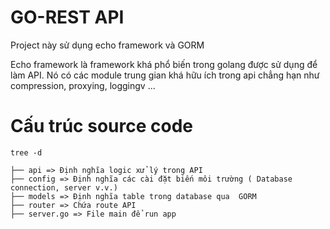 # GO-REST API 
Project này sử dụng echo framework và GORM 

Echo framework là framework khá phổ biến trong golang được sử dụng để làm API. Nó có các module trung gian khá hữu ích trong api chẳng hạn như compression, proxying, loggingv ...

# Cấu trúc source code
`tree -d`
```
├── api => Định nghĩa logic xử lý trong API
├── config => Định nghĩa các cài đặt biến môi trường ( Database connection, server v.v.)
├── models => Định nghĩa table trong database qua  GORM
├── router => Chứa route API
├── server.go => File main để run app
```